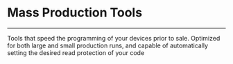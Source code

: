 # Mass Production Tools
---
Tools that speed the programming of your devices prior to sale. Optimized for both large and small production runs, and capable of automatically setting the desired read protection of your code